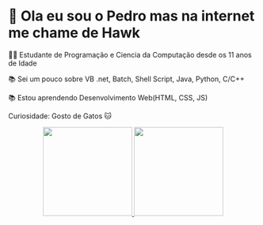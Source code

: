 # :wave: Ola eu sou o Pedro mas na internet me chame de Hawk

:man_technologist: Estudante de Programação e Ciencia da Computação desde os 11 anos de Idade

:books: Sei um pouco sobre VB .net, Batch, Shell Script, Java, Python, C/C++

:books: Estou aprendendo Desenvolvimento Web(HTML, CSS, JS)

Curiosidade: Gosto de Gatos :cat:


<div align="center">
  <a href="https://github.com/Hawk2811">
  <img height="180em" src="https://github-readme-stats.vercel.app/api?username=Hawk2811&show_icons=true&theme=dark&include_all_commits=true&count_private=true"/>
  <img height="180" src="https://github-readme-stats.vercel.app/api/top-langs/?username=Hawk2811&layout=compact&theme=dark">
</div>
